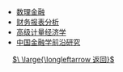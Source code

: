 - [数理金融](courses/数理金融/README.md)
- [财务报表分析](courses/财务报表分析/README.md)
- [高级计量经济学](courses/高级计量经济学/README.md)
- [中国金融学前沿研究](courses/中国金融学前沿研究/README.md)

&nbsp;
&nbsp;
[$\ \large{\longleftarrow 返回}$](README.md)
